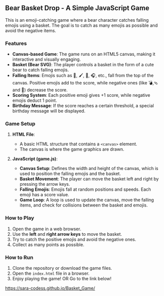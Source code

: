 ## Bear Basket Drop - A Simple JavaScript Game

This is an emoji-catching game where a bear character catches falling emojis using a basket. The goal is to catch as many emojis as possible and avoid the negative items. 

### Features
- **Canvas-based Game**: The game runs on an HTML5 canvas, making it interactive and visually engaging.
- **Basket (Bear SVG)**: The player controls a basket in the form of a cute bear to catch falling emojis.
- **Falling Items**: Emojis such as 🎨, 🖌️, 📙, 🎧, etc., fall from the top of the canvas. Positive emojis add to the score, while negative ones (like 💣,🩴and 🧱) decrease the score.
- **Scoring System**: Each positive emoji gives +1 score, while negative emojis deduct 1 point.
- **Birthday Message**: If the score reaches a certain threshold, a special birthday message will be displayed.

### Game Setup

1. **HTML File**:
   - A basic HTML structure that contains a `<canvas>` element.
   - The canvas is where the game graphics are drawn.

2. **JavaScript (game.js)**:
   - **Canvas Setup**: Defines the width and height of the canvas, which is used to position the falling emojis and the basket.
   - **Basket Movement**: The player can move the basket left and right by pressing the arrow keys.
   - **Falling Emojis**: Emojis fall at random positions and speeds. Each emoji has a score value.
   - **Game Loop**: A loop is used to update the canvas, move the falling items, and check for collisions between the basket and emojis.

### How to Play
1. Open the game in a web browser.
2. Use the **left** and **right arrow keys** to move the basket.
3. Try to catch the positive emojis and avoid the negative ones.
4. Collect as many points as possible.

### How to Run
1. Clone the repository or download the game files.
2. Open the `index.html` file in a browser.
3. Enjoy playing the game!
   OR
Go to the link below!

https://sara-codess.github.io/Basket_Game/
